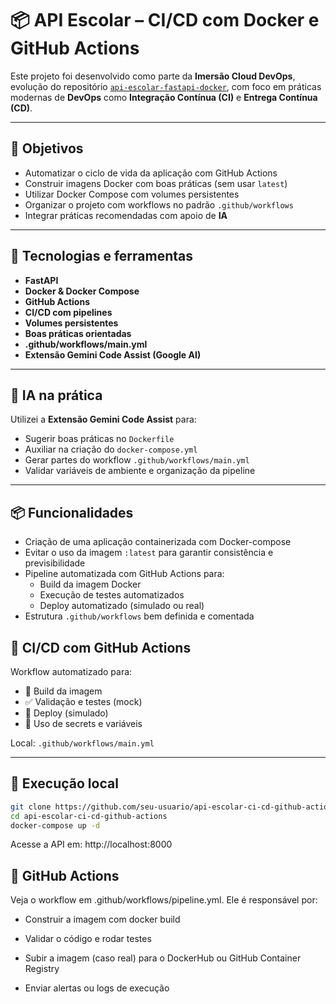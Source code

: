 # 📦 API Escolar – CI/CD com Docker e GitHub Actions

Este projeto foi desenvolvido como parte da **Imersão Cloud DevOps**, evolução do repositório [`api-escolar-fastapi-docker`](https://github.com/ronayrton/api-escolar-fastapi-docker), com foco em práticas modernas de **DevOps** como **Integração Contínua (CI)** e **Entrega Contínua (CD)**.

---

## 🚀 Objetivos

- Automatizar o ciclo de vida da aplicação com GitHub Actions
- Construir imagens Docker com boas práticas (sem usar `latest`)
- Utilizar Docker Compose com volumes persistentes
- Organizar o projeto com workflows no padrão `.github/workflows`
- Integrar práticas recomendadas com apoio de **IA**

---

## 🧰 Tecnologias e ferramentas

- **FastAPI**
- **Docker & Docker Compose**
- **GitHub Actions**
- **CI/CD com pipelines**
- **Volumes persistentes**
- **Boas práticas orientadas**
- **.github/workflows/main.yml**
- **Extensão Gemini Code Assist (Google AI)**

---

## 🤖 IA na prática

Utilizei a **Extensão Gemini Code Assist** para:

- Sugerir boas práticas no `Dockerfile`
- Auxiliar na criação do `docker-compose.yml`
- Gerar partes do workflow `.github/workflows/main.yml`
- Validar variáveis de ambiente e organização da pipeline

---

## 📦 Funcionalidades

- Criação de uma aplicação containerizada com Docker-compose
- Evitar o uso da imagem `:latest` para garantir consistência e previsibilidade
- Pipeline automatizada com GitHub Actions para:
  - Build da imagem Docker
  - Execução de testes automatizados
  - Deploy automatizado (simulado ou real)
- Estrutura `.github/workflows` bem definida e comentada


## 🔁 CI/CD com GitHub Actions

Workflow automatizado para:

- 🔨 Build da imagem
- ✅ Validação e testes (mock)
- 🚀 Deploy (simulado)
- 🔐 Uso de secrets e variáveis

Local: `.github/workflows/main.yml`

---

## 🧪 Execução local

```bash
git clone https://github.com/seu-usuario/api-escolar-ci-cd-github-actions.git
cd api-escolar-ci-cd-github-actions
docker-compose up -d
```
Acesse a API em: http://localhost:8000


## 🚀 GitHub Actions
Veja o workflow em .github/workflows/pipeline.yml. Ele é responsável por:

- Construir a imagem com docker build

- Validar o código e rodar testes

- Subir a imagem (caso real) para o DockerHub ou GitHub Container Registry

- Enviar alertas ou logs de execução


